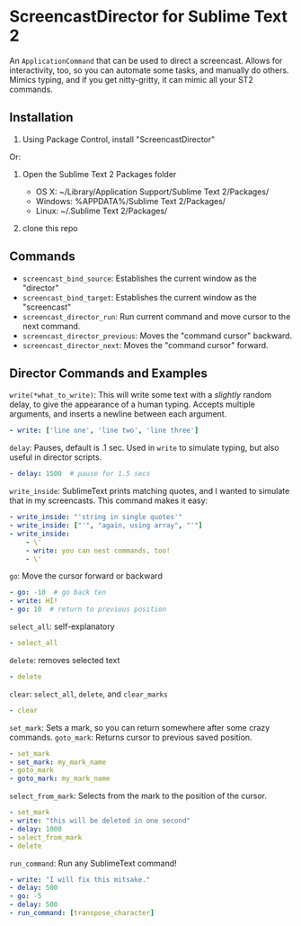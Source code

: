 ScreencastDirector for Sublime Text 2
======================================

An `ApplicationCommand` that can be used to direct a screencast.  Allows for interactivity, too, so
you can automate some tasks, and manually do others.  Mimics typing, and if you get nitty-gritty,
it can mimic all your ST2 commands.

Installation
------------

1. Using Package Control, install "ScreencastDirector"

Or:

1. Open the Sublime Text 2 Packages folder

    - OS X: ~/Library/Application Support/Sublime Text 2/Packages/
    - Windows: %APPDATA%/Sublime Text 2/Packages/
    - Linux: ~/.Sublime Text 2/Packages/

2. clone this repo

Commands
--------

* `screencast_bind_source`: Establishes the current window as the "director"
* `screencast_bind_target`: Establishes the current window as the "screencast"
* `screencast_director_run`: Run current command and move cursor to the next command.
* `screencast_director_previous`: Moves the "command cursor" backward.
* `screencast_director_next`: Moves the "command cursor" forward.

Director Commands and Examples
------------------------------

`write(*what_to_write)`: This will write some text with a *slightly* random
delay, to give the appearance of a human typing.  Accepts multiple arguments,
and inserts a newline between each argument.

```yaml
- write: ['line one', 'line two', 'line three']
```

`delay`: Pauses, default is .1 sec.  Used in `write` to simulate typing, but
  also useful in director scripts.

```yaml
- delay: 1500  # pause for 1.5 secs
```

`write_inside`: SublimeText prints matching quotes, and I wanted to simulate
  that in my screencasts.  This command makes it easy:

```yaml
- write_inside: "'string in single quotes'"
- write_inside: ["'", "again, using array", "'"]
- write_inside:
    - \'
    - write: you can nest commands, too!
    - \'
```

`go`: Move the cursor forward or backward

```yaml
- go: -10  # go back ten
- write: HI!
- go: 10  # return to previous position
```

`select_all`: self-explanatory

```yaml
- select_all
```

`delete`: removes selected text

```yaml
- delete
```

`clear`: `select_all`, `delete`, and `clear_marks`

```yaml
- clear
```

`set_mark`: Sets a mark, so you can return somewhere after some crazy commands.
`goto_mark`: Returns cursor to previous saved position.

```yaml
- set_mark
- set_mark: my_mark_name
- goto_mark
- goto_mark: my_mark_name
```

`select_from_mark`: Selects from the mark to the position of the cursor.

```yaml
- set_mark
- write: "this will be deleted in one second"
- delay: 1000
- select_from_mark
- delete
```

`run_command`: Run any SublimeText command!

```yaml
- write: "I will fix this mitsake."
- delay: 500
- go: -5
- delay: 500
- run_command: [transpose_character]
```
